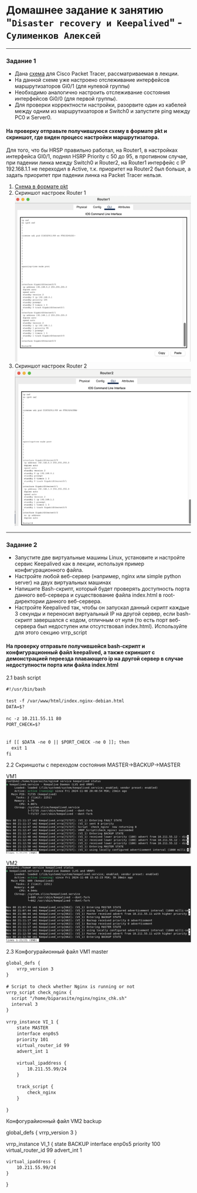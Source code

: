 # Домашнее задание к занятию "`Disaster recovery и Keepalived`" - `Сулименков Алексей`

---

### Задание 1

- Дана [схема](https://github.com/netology-code/sflt-homeworks/blob/main/1/hsrp_advanced.pkt) для Cisco Packet Tracer, рассматриваемая в лекции.
- На данной схеме уже настроено отслеживание интерфейсов маршрутизаторов Gi0/1 (для нулевой группы)
- Необходимо аналогично настроить отслеживание состояния интерфейсов Gi0/0 (для первой группы).
- Для проверки корректности настройки, разорвите один из кабелей между одним из маршрутизаторов и Switch0 и запустите ping между PC0 и Server0.

#### На проверку отправьте получившуюся схему в формате pkt и скриншот, где виден процесс настройки маршрутизатора.

Для того, что бы HRSP правильно работал, на Router1, в настройках интерфейса GI0/1, поднял HSRP Priority с 50 до 95, в противном случае, при падении линка между Switch0 и Router2, на Router1  интерфейс с IP 192.168.1.1 не переходил в Active, т.к. приоритет на Router2 был больше, а задать приоритет при падении линка на Packet Tracer нельзя.

1. [Схема в формате pkt](https://github.com/biparasite/11-01HW/blob/main/hsrp_advanced_HW.pkt)
2. Скриншот настроек Router 1
![Router1](https://github.com/biparasite/11-01HW/blob/main/Router1.png)
3. Скриншот настроек Router 2
![Router2](https://github.com/biparasite/11-01HW/blob/main/router2.png)


---

### Задание 2

- Запустите две виртуальные машины Linux, установите и настройте сервис Keepalived как в лекции, используя пример конфигурационного файла.
- Настройте любой веб-сервер (например, nginx или simple python server) на двух виртуальных машинах
- Напишите Bash-скрипт, который будет проверять доступность порта данного веб-сервера и существование файла index.html в root-директории данного веб-сервера.
- Настройте Keepalived так, чтобы он запускал данный скрипт каждые 3 секунды и переносил виртуальный IP на другой сервер, если bash-скрипт завершался с кодом, отличным от нуля (то есть порт веб-сервера был недоступен или отсутствовал index.html). Используйте для этого секцию vrrp_script

#### На проверку отправьте получившейся bash-скрипт и конфигурационный файл keepalived, а также скриншот с демонстрацией переезда плавающего ip на другой сервер в случае недоступности порта или файла index.html

2.1 bash script
```
#!/usr/bin/bash

test -f /var/www/html/index.nginx-debian.html
DATA=$?

nc -z 10.211.55.11 80
PORT_CHECK=$?


if [[ $DATA -ne 0 || $PORT_CHECK -ne 0 ]]; then
  exit 1
fi
```

2.2 Скриншоты с переходом состояния MASTER->BACKUP->MASTER

VM1
![VM1](https://github.com/biparasite/11-01HW/blob/main/vrrp1.png)

VM2
![VM2](https://github.com/biparasite/11-01HW/blob/main/vrrp2.png)


2.3 Конфогурайионный файл VM1 master

```
global_defs {
    vrrp_version 3
}

# Script to check whether Nginx is running or not
vrrp_script check_nginx {
  script "/home/biparasite/nginx/nginx_chk.sh"
  interval 3
}

vrrp_instance VI_1 {
    state MASTER
    interface enp0s5
    priority 101
    virtual_router_id 99
    advert_int 1

    virtual_ipaddress {
        10.211.55.99/24
    }

    track_script {
        check_nginx
    }

}

``` 

Конфогурайионный файл VM2 backup

global_defs {
    vrrp_version 3
}

vrrp_instance VI_1 {
    state BACKUP
    interface enp0s5
    priority 100
    virtual_router_id 99
    advert_int 1

    virtual_ipaddress {
        10.211.55.99/24
    }
}

